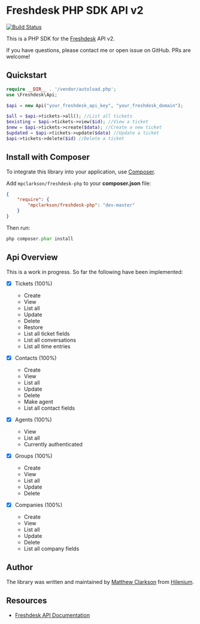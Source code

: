 Freshdesk PHP SDK API v2 
===========================

[![Build Status](https://travis-ci.org/mpclarkson/freshdesk-php-sdk.svg?branch=master)](https://travis-ci.org/mpclarkson/freshdesk-php-sdk)

This is a PHP SDK for the [Freshdesk](https://www.freshdesk.com) API v2.

If you have questions, please contact me or open issue on GitHub. PRs are welcome!

Quickstart
-------------------
```php
require __DIR__ . '/vendor/autoload.php';
use \Freshdesk\Api;

$api = new Api("your_freshdesk_api_key", "your_freshdesk_domain");

$all = $api->tickets->all(); //List all tickets
$existing = $api->tickets->view($id); //View a ticket
$new = $api->tickets->create($data); //Create a new ticket
$updated = $api->tickets->update($data) //Update a ticket
$api->tickets->delete($id) //Delete a ticket

```

Install with Composer
-------------------
To integrate this library into your application, use [Composer](https://getcomposer.org).

Add `mpclarkson/freshdesk-php` to your **composer.json** file:

```json
{
    "require": {
        "mpclarkson/freshdesk-php": "dev-master"
    }
}

```

Then run:

```php
php composer.phar install
```

Api Overview
-------------------

This is a work in progress. So far the following have been implemented:

- [x] Tickets (100%)
    - Create
    - View
    - List all
    - Update
    - Delete
    - Restore
    - List all ticket fields
    - List all conversations
    - List all time entries

- [x] Contacts (100%)
    - Create
    - View
    - List all
    - Update
    - Delete
    - Make agent
    - List all contact fields

- [x] Agents (100%)
    - View
    - List all
    - Currently authenticated

- [x] Groups (100%)
    - Create
    - View
    - List all
    - Update
    - Delete

- [x] Companies (100%)
    - Create
    - View
    - List all
    - Update
    - Delete
    - List all company fields


Author
---------

The library was written and maintained by [Matthew Clarkson](http://mpclarkson.github.io/) from [Hilenium](https://hilenium.com).


Resources
---------

* [Freshdesk API Documentation](https://developer.freshdesk.com/api/)
